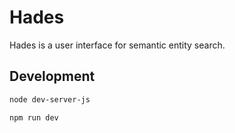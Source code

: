 # Hades

Hades is a user interface for semantic entity search.

## Development

```bash
node dev-server-js
```

```bash
npm run dev
```

